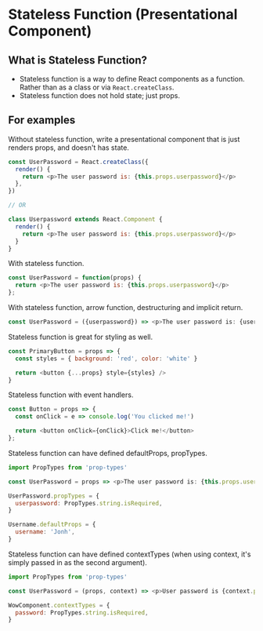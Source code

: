 # Stateless Function (Presentational Component)

## What is Stateless Function?

* Stateless function is a way to define React components as a function. Rather than as a class or via `React.createClass`.
* Stateless function does not hold state; just props.

## For examples

Without stateless function, write a presentational component that is just renders props, and doesn't has state.

```js
const UserPassword = React.createClass({
  render() {
    return <p>The user password is: {this.props.userpassword}</p>
  },
})

// OR

class Userpassword extends React.Component {
  render() {
    return <p>The user password is: {this.props.userpassword}</p>
  }
}
```

With stateless function.

```js
const UserPassword = function(props) {
  return <p>The user password is: {this.props.userpassword}</p>
};
```

With stateless function, arrow function, destructuring and implicit return.

```js
const UserPassword = ({userpassword}) => <p>The user password is: {userpassword}</p>
```

Stateless function is great for styling as well.

```js
const PrimaryButton = props => {
  const styles = { background: 'red', color: 'white' }

  return <button {...props} style={styles} />
}
```

Stateless function with event handlers.

```js
const Button = props => {
  const onClick = e => console.log('You clicked me!')

  return <button onClick={onClick}>Click me!</button>
};
```

Stateless function can have defined defaultProps, propTypes.

```js
import PropTypes from 'prop-types'

const UserPassword = props => <p>The user password is: {this.props.userpassword}</p>

UserPassword.propTypes = {
  userpassword: PropTypes.string.isRequired,
}

Username.defaultProps = {
  username: 'Jonh',
}
```

Stateless function can have defined contextTypes (when using context, it's simply passed in as the second argument).

```js
import PropTypes from 'prop-types'

const UserPassword = (props, context) => <p>User password is {context.password}</p>

WowComponent.contextTypes = {
  password: PropTypes.string.isRequired,
}
```
